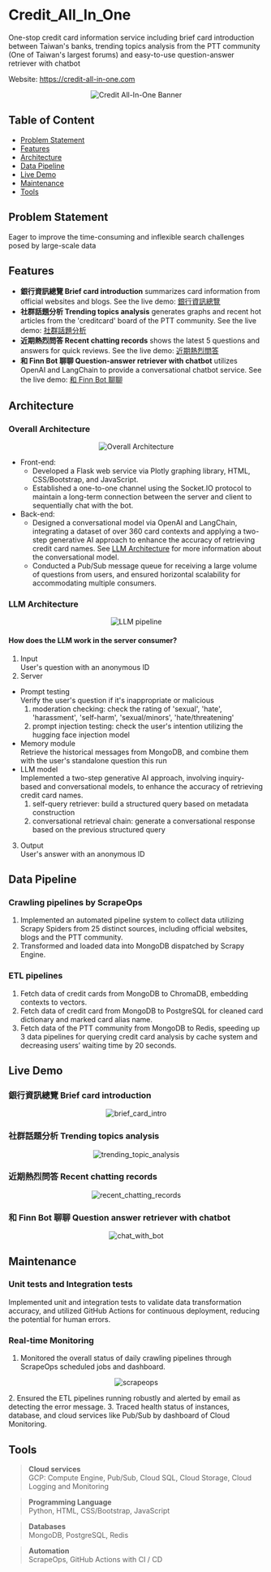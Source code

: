 # Credit_All_In_One
One-stop credit card information service including brief card introduction between Taiwan's banks, trending topics analysis from the PTT community (One of Taiwan's largest forums) and easy-to-use question-answer retriever with chatbot

Website: https://credit-all-in-one.com

<p align="center">
  <img src="readme_img/banner.png" alt="Credit All-In-One Banner"/>
</p>

## Table of Content
- [Problem Statement](#problem-statement)
- [Features](#features)
- [Architecture](#architecture)
- [Data Pipeline](#data-pipeline)
- [Live Demo](#live-demo)
- [Maintenance](#maintenance)
- [Tools](#tools)


## Problem Statement
Eager to improve the time-consuming and inflexible search challenges posed by large-scale data


## Features
- **銀行資訊總覽 Brief card introduction** summarizes card information from official websites and blogs. See the live demo: [銀行資訊總覽](#銀行資訊總覽-brief-card-introduction)
- **社群話題分析 Trending topics analysis** generates graphs and recent hot articles from the 'creditcard' board of the PTT community. See the live demo: [社群話題分析](#社群話題分析-trending-topics-analysis)
- **近期熱烈問答 Recent chatting records** shows the latest 5 questions and answers for quick reviews. See the live demo: [近期熱烈問答](#近期熱烈問答-recent-chatting-records)
- **和 Finn Bot 聊聊 Question-answer retriever with chatbot** utilizes OpenAI and LangChain to provide a conversational chatbot service. See the live demo: [和 Finn Bot 聊聊](#和-finn-bot-聊聊-question-answer-retriever-with-chatbot)


## Architecture
### Overall Architecture
<p align="center">
  <img src="readme_img/personal_project_final.png" alt="Overall Architecture"/>
</p>

- Front-end:
    - Developed a Flask web service via Plotly graphing library, HTML, CSS/Bootstrap, and JavaScript.
    - Established a one-to-one channel using the Socket.IO protocol to maintain a long-term connection between the server and client to sequentially chat with the bot.
- Back-end:
    - Designed a conversational model via OpenAI and LangChain, integrating a dataset of over 360 card contexts and applying a two-step generative AI approach to enhance the accuracy of retrieving credit card names. See [LLM Architecture](#llm-architecture) for more information about the conversational model.
    - Conducted a Pub/Sub message queue for receiving a large volume of questions from users, and ensured horizontal scalability for accommodating multiple consumers.  


### LLM Architecture
<p align="center">
  <img src="readme_img/LLM.png" alt="LLM pipeline"/>
</p>

#### How does the LLM work in the server consumer?
1. Input  
    User's question with an anonymous ID 
2. Server
- Prompt testing  
Verify the user's question if it's inappropriate or malicious
    1. moderation checking: check the rating of 'sexual', 'hate', 'harassment', 'self-harm', 'sexual/minors', 'hate/threatening'
    2. prompt injection testing: check the user's intention utilizing the hugging face injection model
- Memory module  
Retrieve the historical messages from MongoDB, and combine them with the user's standalone question this run
- LLM model  
Implemented a two-step generative AI approach, involving inquiry-based and conversational models, to enhance the accuracy of retrieving credit card names.
    1. self-query retriever: build a structured query based on metadata construction
    2. conversational retrieval chain: generate a conversational response based on the previous structured query 
3. Output  
    User's answer with an anonymous ID 


## Data Pipeline
### Crawling pipelines by ScrapeOps
1. Implemented an automated pipeline system to collect data utilizing Scrapy Spiders from 25 distinct sources, including official websites, blogs and the PTT community.
2. Transformed and loaded data into MongoDB dispatched by Scrapy Engine.
    
### ETL pipelines
1. Fetch data of credit cards from MongoDB to ChromaDB, embedding contexts to vectors.
2. Fetch data of credit card from MongoDB to PostgreSQL for cleaned card dictionary and marked card alias name.
3. Fetch data of the PTT community from MongoDB to Redis, speeding up 3 data pipelines for querying credit card analysis by cache system and decreasing users’ waiting time by 20 seconds.

## Live Demo
### 銀行資訊總覽 Brief card introduction
<p align="center">
  <img src="readme_img/demo_brief_card_intro.gif" alt="brief_card_intro"/>
</p>

### 社群話題分析 Trending topics analysis
<p align="center">
  <img src="readme_img/demo_trending_topic_analysis.gif" alt="trending_topic_analysis"/>
</p>

### 近期熱烈問答 Recent chatting records
<p align="center">
  <img src="readme_img/demo_recent_chatting_records.gif" alt="recent_chatting_records"/>
</p>

### 和 Finn Bot 聊聊 Question answer retriever with chatbot 
<p align="center">
  <img src="readme_img/demo_chat_with_bot.png" alt="chat_with_bot"/>
</p>

## Maintenance
### Unit tests and Integration tests
Implemented unit and integration tests to validate data transformation accuracy, and utilized GitHub Actions for continuous deployment, reducing the potential for human errors. 


### Real-time Monitoring 
1. Monitored the overall status of daily crawling pipelines through ScrapeOps scheduled jobs and dashboard.  
<p align="center">
  <img src="readme_img/demo_monitoring_scrapeops.gif" alt="scrapeops"/>
</p>
2. Ensured the ETL pipelines running robustly and alerted by email as detecting the error message.
3. Traced health status of instances, database, and cloud services like Pub/Sub by dashboard of Cloud Monitoring.


## Tools
> **Cloud services**  
GCP: Compute Engine, Pub/Sub, Cloud SQL, Cloud Storage, Cloud Logging and Monitoring

> **Programming Language**  
Python, HTML, CSS/Bootstrap, JavaScript

> **Databases**  
MongoDB, PostgreSQL, Redis

> **Automation**  
ScrapeOps, GitHub Actions with CI / CD
